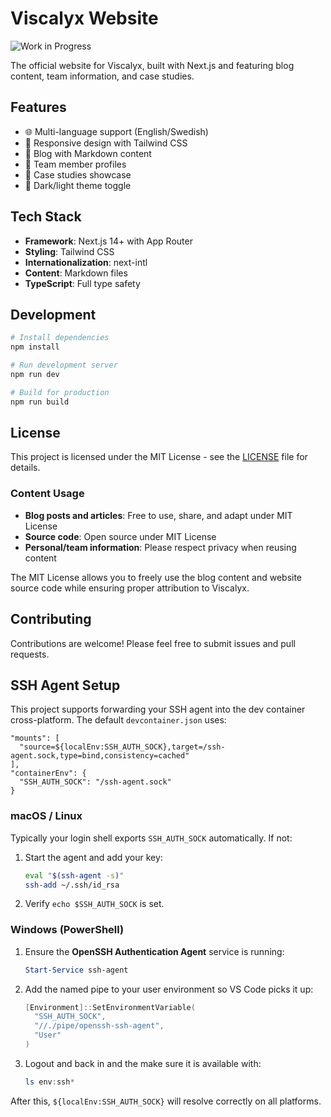 # Viscalyx Website

![Work in Progress](https://img.shields.io/badge/Status-Work%20in%20Progress-yellow?style=for-the-badge)

The official website for Viscalyx, built with Next.js and featuring blog content, team information, and case studies.

## Features

- 🌐 Multi-language support (English/Swedish)
- 📱 Responsive design with Tailwind CSS
- 📝 Blog with Markdown content
- 👥 Team member profiles
- 💼 Case studies showcase
- 🌙 Dark/light theme toggle

## Tech Stack

- **Framework**: Next.js 14+ with App Router
- **Styling**: Tailwind CSS
- **Internationalization**: next-intl
- **Content**: Markdown files
- **TypeScript**: Full type safety

## Development

```bash
# Install dependencies
npm install

# Run development server
npm run dev

# Build for production
npm run build
```

## License

This project is licensed under the MIT License - see the [LICENSE](LICENSE) file for details.

### Content Usage

- **Blog posts and articles**: Free to use, share, and adapt under MIT License
- **Source code**: Open source under MIT License
- **Personal/team information**: Please respect privacy when reusing content

The MIT License allows you to freely use the blog content and website source code while ensuring proper attribution to Viscalyx.

## Contributing

Contributions are welcome! Please feel free to submit issues and pull requests.

## SSH Agent Setup

This project supports forwarding your SSH agent into the dev container cross-platform. The default `devcontainer.json` uses:

```jsonc
"mounts": [
  "source=${localEnv:SSH_AUTH_SOCK},target=/ssh-agent.sock,type=bind,consistency=cached"
],
"containerEnv": {
  "SSH_AUTH_SOCK": "/ssh-agent.sock"
}
```

### macOS / Linux

Typically your login shell exports `SSH_AUTH_SOCK` automatically. If not:

1. Start the agent and add your key:

   ```bash
   eval "$(ssh-agent -s)"
   ssh-add ~/.ssh/id_rsa
   ```

2. Verify `echo $SSH_AUTH_SOCK` is set.

### Windows (PowerShell)

1. Ensure the **OpenSSH Authentication Agent** service is running:

   ```powershell
   Start-Service ssh-agent
   ```

2. Add the named pipe to your user environment so VS Code picks it up:

   ```powershell
   [Environment]::SetEnvironmentVariable(
     "SSH_AUTH_SOCK",
     "//./pipe/openssh-ssh-agent",
     "User"
   )
   ```

3. Logout and back in and the make sure it is available with:

   ```powershell
   ls env:ssh*
   ```

After this, `${localEnv:SSH_AUTH_SOCK}` will resolve correctly on all platforms.
